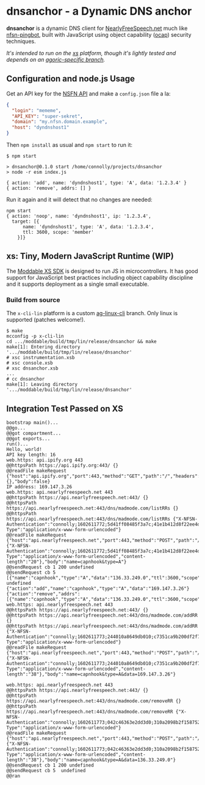 # dnsanchor - a Dynamic DNS anchor

**dnsanchor** is a dynamic DNS client for
[NearlyFreeSpeech.net][nfsn] much like [nfsn-pingbot][], built
with JavaScript using object capability ([ocap][])
security techniques.

_It's *intended* to run on the [xs][] platform, though it's
lightly tested and depends on an [agoric-specific branch][2]._

[nfsn-pingbot]: https://github.com/joshkunz/nfsn-pingbot
[nfsn]: https://www.nearlyfreespeech.net/
[ocap]: https://en.wikipedia.org/wiki/Object-capability_model

## Configuration and node.js Usage

Get an API key for the [NSFN API][3] and make a `config.json` file a
la:

```json
{
  "login": "mememe",
  "API_KEY": "super-sekret",
  "domain": "my.nfsn.domain.example",
  "host": "dyndnshost1"
}
```

Then `npm install` as usual and `npm start` to run it:

```
$ npm start

> dnsanchor@0.1.0 start /home/connolly/projects/dnsanchor
> node -r esm index.js

{ action: 'add', name: 'dyndnshost1', type: 'A', data: '1.2.3.4' }
{ action: 'remove', addrs: [] }
```

Run it again and it will detect that no changes are needed:

```
npm start
{ action: 'noop', name: 'dyndnshost1', ip: '1.2.3.4',
  target: [{
      name: 'dyndnshost1', type: 'A', data: '1.2.3.4',
      ttl: 3600, scope: 'member'
    }]}
```

[3]: https://members.nearlyfreespeech.net/wiki/API/Introduction

## xs: Tiny, Modern JavaScript Runtime (WIP)

The [Moddable XS SDK][xs] is designed to run JS in microcontrollers. It
has good support for JavaScript best practices including object
capability discipline and it supports deployment as a single small
executable.

[xs]: https://github.com/Moddable-OpenSource/moddable

### Build from source

The `x-cli-lin` platform is a custom [ag-linux-cli][2] branch. Only
linux is supported (patches welcome!).

[2]: https://github.com/dckc/moddable/tree/ag-linux-cli

```
$ make
mcconfig -p x-cli-lin
cd .../moddable/build/tmp/lin/release/dnsanchor && make
make[1]: Entering directory '.../moddable/build/tmp/lin/release/dnsanchor'
# xsc instrumentation.xsb
# xsc console.xsb
# xsc dnsanchor.xsb
...
# cc dnsanchor
make[1]: Leaving directory '.../moddable/build/tmp/lin/release/dnsanchor'
```

## Integration Test Passed on XS

```
bootstrap main()...
@@go...
@@got compartment...
@@got exports...
run()...
Hello, world!
API key length: 16
web.https: api.ipify.org 443
@@httpsPath https://api.ipify.org:443/ {}
@@readFile makeRequest {"host":"api.ipify.org","port":443,"method":"GET","path":"/","headers":{},"body":false}
IP address: 169.147.3.26
web.https: api.nearlyfreespeech.net 443
@@httpsPath https://api.nearlyfreespeech.net:443/ {}
@@httpsPath https://api.nearlyfreespeech.net:443/dns/madmode.com/listRRs {}
@@httpsPath https://api.nearlyfreespeech.net:443/dns/madmode.com/listRRs {"X-NFSN-Authentication":"connolly;1602611772;5d41ff08485f3a7c;41e1b412d8f22ee4d0ff39e294b2ede969148196","Content-Type":"application/x-www-form-urlencoded"}
@@readFile makeRequest {"host":"api.nearlyfreespeech.net","port":443,"method":"POST","path":"/dns/madmode.com/listRRs","headers":{"X-NFSN-Authentication":"connolly;1602611772;5d41ff08485f3a7c;41e1b412d8f22ee4d0ff39e294b2ede969148196","Content-Type":"application/x-www-form-urlencoded","content-length":"20"},"body":"name=capnhook&type=A"}
@@sendRequest cb 1 200 undefined
@@sendRequest cb 5 [{"name":"capnhook","type":"A","data":"136.33.249.0","ttl":3600,"scope":"member"}] undefined
{"action":"add","name":"capnhook","type":"A","data":"169.147.3.26"}
{"action":"remove","addrs":[{"name":"capnhook","type":"A","data":"136.33.249.0","ttl":3600,"scope":"member"}]}
web.https: api.nearlyfreespeech.net 443
@@httpsPath https://api.nearlyfreespeech.net:443/ {}
@@httpsPath https://api.nearlyfreespeech.net:443/dns/madmode.com/addRR {}
@@httpsPath https://api.nearlyfreespeech.net:443/dns/madmode.com/addRR {"X-NFSN-Authentication":"connolly;1602611773;244010a8649db010;c7351ca9b200df2f7c6190a16df45cdab0ffea7c","Content-Type":"application/x-www-form-urlencoded"}
@@readFile makeRequest {"host":"api.nearlyfreespeech.net","port":443,"method":"POST","path":"/dns/madmode.com/addRR","headers":{"X-NFSN-Authentication":"connolly;1602611773;244010a8649db010;c7351ca9b200df2f7c6190a16df45cdab0ffea7c","Content-Type":"application/x-www-form-urlencoded","content-length":"38"},"body":"name=capnhook&type=A&data=169.147.3.26"}

web.https: api.nearlyfreespeech.net 443
@@httpsPath https://api.nearlyfreespeech.net:443/ {}
@@httpsPath https://api.nearlyfreespeech.net:443/dns/madmode.com/removeRR {}
@@httpsPath https://api.nearlyfreespeech.net:443/dns/madmode.com/removeRR {"X-NFSN-Authentication":"connolly;1602611773;042c46363e2dd3d0;310a2098b2f158752b1b6dd80a9f8515ecb9bc2f","Content-Type":"application/x-www-form-urlencoded"}
@@readFile makeRequest {"host":"api.nearlyfreespeech.net","port":443,"method":"POST","path":"/dns/madmode.com/removeRR","headers":{"X-NFSN-Authentication":"connolly;1602611773;042c46363e2dd3d0;310a2098b2f158752b1b6dd80a9f8515ecb9bc2f","Content-Type":"application/x-www-form-urlencoded","content-length":"38"},"body":"name=capnhook&type=A&data=136.33.249.0"}
@@sendRequest cb 1 200 undefined
@@sendRequest cb 5  undefined
@@ran
```
